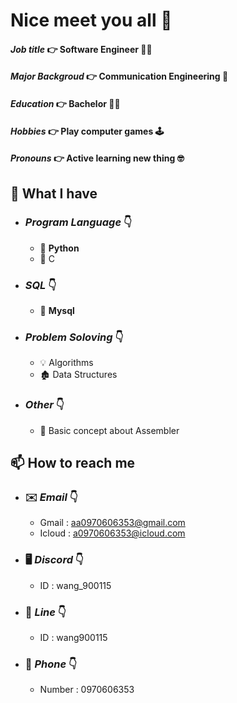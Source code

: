 # Nice meet you all 👋   
#### *Job title*       👉️ Software Engineer 👨‍💻
#### *Major Backgroud* 👉️ Communication Engineering 📙
#### *Education*      👉️ Bachelor 👨‍🎓
#### *Hobbies*     👉️ Play computer games 🕹️
#### *Pronouns* 👉️ Active learning new thing 🤓

## 🤔 What I have 
- ### *Program Language* 👇
    - 🥇 **Python**
    - 🥉 C
- ### *SQL* 👇️
    - 🥈 **Mysql**
- ### *Problem Soloving* 👇️
    - 💡 Algorithms
    - 🏚️ Data Structures
- ### *Other* 👇️
  - 👀 Basic concept about Assembler
## 📫 How to reach me
  - ### ✉️ *Email* 👇
    - Gmail : aa0970606353@gmail.com
    - Icloud : a0970606353@icloud.com 
  - ### 🖥️ *Discord* 👇
    - ID : wang_900115
  - ### 💬 *Line* 👇
    - ID : wang900115
  - ### 🔔 *Phone* 👇
    - Number : 0970606353 


